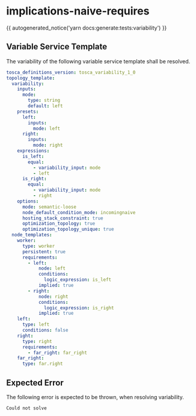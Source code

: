 # implications-naive-requires

{{ autogenerated_notice('yarn docs:generate:tests:variability') }}


## Variable Service Template

The variability of the following variable service template shall be resolved.

```yaml linenums="1"
tosca_definitions_version: tosca_variability_1_0
topology_template:
  variability:
    inputs:
      mode:
        type: string
        default: left
    presets:
      left:
        inputs:
          mode: left
      right:
        inputs:
          mode: right
    expressions:
      is_left:
        equal:
          - variability_input: mode
          - left
      is_right:
        equal:
          - variability_input: mode
          - right
    options:
      mode: semantic-loose
      node_default_condition_mode: incomingnaive
      hosting_stack_constraint: true
      optimization_topology: true
      optimization_topology_unique: true
  node_templates:
    worker:
      type: worker
      persistent: true
      requirements:
        - left:
            node: left
            conditions:
              logic_expression: is_left
            implied: true
        - right:
            node: right
            conditions:
              logic_expression: is_right
            implied: true
    left:
      type: left
      conditions: false
    right:
      type: right
      requirements:
        - far_right: far_right
    far_right:
      type: far.right
```




## Expected Error

The following error is expected to be thrown, when resolving variability.

```text linenums="1"
Could not solve
```
